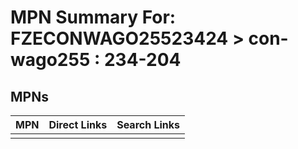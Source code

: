 



# MPN Summary For: FZECONWAGO25523424 > con-wago255 : 234-204

## MPNs
  

|MPN|Direct Links|Search Links|
| :--- | :--- | :--- |
||||
